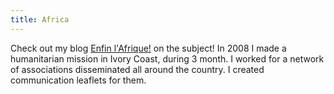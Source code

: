 ```yaml
---
title: Africa
---
```

Check out my blog [Enfin l'Afrique!](http://enfinlafrique.uniterre.com/) on the subject! In 2008 I made a humanitarian mission in Ivory Coast, during 3 month. I worked for a network of associations disseminated all around the country. I created communication leaflets for them.
